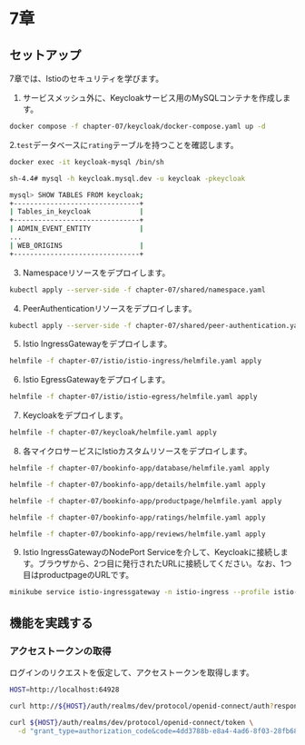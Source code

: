 # 7章

## セットアップ

7章では、Istioのセキュリティを学びます。

1. サービスメッシュ外に、Keycloakサービス用のMySQLコンテナを作成します。

```bash
docker compose -f chapter-07/keycloak/docker-compose.yaml up -d
```

2.`test`データベースに`rating`テーブルを持つことを確認します。

```bash
docker exec -it keycloak-mysql /bin/sh

sh-4.4# mysql -h keycloak.mysql.dev -u keycloak -pkeycloak

mysql> SHOW TABLES FROM keycloak;
+-------------------------------+
| Tables_in_keycloak            |
+-------------------------------+
| ADMIN_EVENT_ENTITY            |
...
| WEB_ORIGINS                   |
+-------------------------------+
```

3. Namespaceリソースをデプロイします。

```bash
kubectl apply --server-side -f chapter-07/shared/namespace.yaml
```

4. PeerAuthenticationリソースをデプロイします。

```bash
kubectl apply --server-side -f chapter-07/shared/peer-authentication.yaml
```

5. Istio IngressGatewayをデプロイします。

```bash
helmfile -f chapter-07/istio/istio-ingress/helmfile.yaml apply
```

6. Istio EgressGatewayをデプロイします。

```bash
helmfile -f chapter-07/istio/istio-egress/helmfile.yaml apply
```

7. Keycloakをデプロイします。

```bash
helmfile -f chapter-07/keycloak/helmfile.yaml apply
```

8. 各マイクロサービスにIstioカスタムリソースをデプロイします。

```bash
helmfile -f chapter-07/bookinfo-app/database/helmfile.yaml apply

helmfile -f chapter-07/bookinfo-app/details/helmfile.yaml apply

helmfile -f chapter-07/bookinfo-app/productpage/helmfile.yaml apply

helmfile -f chapter-07/bookinfo-app/ratings/helmfile.yaml apply

helmfile -f chapter-07/bookinfo-app/reviews/helmfile.yaml apply
```

9. Istio IngressGatewayのNodePort Serviceを介して、Keycloakに接続します。ブラウザから、2つ目に発行されたURLに接続してください。なお、1つ目はproductpageのURLです。

```bash
minikube service istio-ingressgateway -n istio-ingress --profile istio-demo --url
```

## 機能を実践する

### アクセストークンの取得

ログインのリクエストを仮定して、アクセストークンを取得します。

```bash
HOST=http://localhost:64928

curl http://${HOST}/auth/realms/dev/protocol/openid-connect/auth?response_type=code&client_id=service&redirect_uri=http://keycloak-http.keycloak.svc.cluster.local:8080/authentication/callback&scope=openid

curl ${HOST}/auth/realms/dev/protocol/openid-connect/token \
  -d "grant_type=authorization_code&code=4dd3788b-e8a4-4ad6-8f03-28fb68f266f7.052bddf1-8bbc-4d61-a61c-2497fe5b8210.033f1115-baf8-4ca6-87b4-5d2938bcc665&redirect_uri=http://keycloak-http.keycloak.svc.cluster.local:8080/authentication/callback&client_id=service&client_secret=ZQBzxI5CU36UiQmrWtDbJkY3VOX5LJRY"
```

